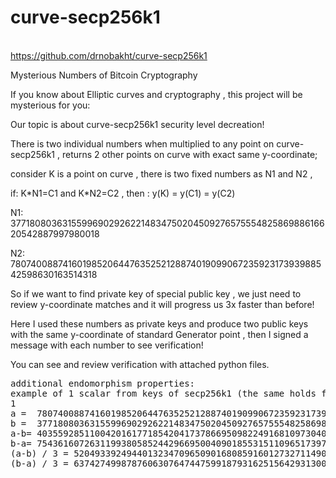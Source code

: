 # curve-secp256k1
<br><a>https://github.com/drnobakht/curve-secp256k1</a></br>

Mysterious Numbers of Bitcoin Cryptography

If you know about Elliptic curves and cryptography , this project will be mysterious for you:

Our topic is about curve-secp256k1 security level decreation!

There is two individual numbers when multiplied to any point on curve-secp256k1 , returns 2 other points on curve with exact same y-coordinate;

consider K is a point on curve , there is two fixed numbers as N1 and N2 ,

if: K\*N1=C1 and K*N2=C2 , then : y(K) = y(C1) = y(C2)

N1:  37718080363155996902926221483475020450927657555482586988616620542887997980018

N2:  78074008874160198520644763525212887401909906723592317393988542598630163514318


So if we want to find private key of special public key , we just need to review y-coordinate matches and it will progress us 3x faster than before! 


Here I used these numbers as private keys and produce two public keys with the same y-coordinate of standard Generator point , then I signed a message with each number to see verification!


You can see and review verification with attached python files.
<pre>
additional endomorphism properties:
example of 1 scalar from keys of secp256k1 (the same holds for point operations)
1
a =  78074008874160198520644763525212887401909906723592317393988542598630163514318 lambda2
b =  37718080363155996902926221483475020450927657555482586988616620542887997980018 lambda1
a-b= 40355928511004201617718542041737866950982249168109730405371922055742165534300(diff of endos == 3*1)
b-a= 75436160726311993805852442966950040901855315110965173977233241085775995960037(diff of endos == 3*1)
(a-b) / 3 = 52049339249440132347096509016808591601273271149061544929325695065753442342879(diff of endos == 1)
(b-a) / 3 = 63742749987876063076474475991879316251564293130013359453279468075764719151458(diff of endos == 1)
</pre>
